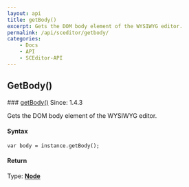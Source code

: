 ```yaml
---
layout: api
title: getBody()
excerpt: Gets the DOM body element of the WYSIWYG editor.
permalink: /api/sceditor/getbody/
categories:
    - Docs
    - API
    - SCEditor-API
---
```

## GetBody()

<article class="api method" markdown="1">
### <a id="getBody" href="#getBody">getBody()</a> <span class="since">Since: 1.4.3</span>

Gets the DOM body element of the WYSIWYG editor.


#### Syntax

	var body = instance.getBody();


#### Return

Type: **[Node](/api/types/#node)**
</article>

